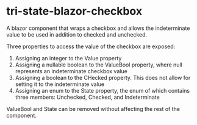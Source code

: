 # tri-state-blazor-checkbox
A blazor component that wraps a checkbox and allows the indeterminate value to be used in addition to checked and unchecked.

Three properties to access the value of the checkbox are exposed:
1. Assigning an integer to the Value property
2. Assigning a nullable boolean to the ValueBool property, where null represents an indeterminate checkbox value
3. Assigning a boolean to the CHecked property. This does not allow for setting it to the indeterminate value
4. Assigning an enum to the State property, the enum of which contains three members: Unchecked, Checked, and Indeterminate

ValueBool and State can be removed without affecting the rest of the component. 
